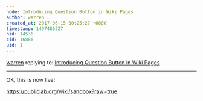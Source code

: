 ```yaml
---
node: Introducing Question Button in Wiki Pages
author: warren
created_at: 2017-06-15 00:25:27 +0000
timestamp: 1497486327
nid: 14536
cid: 16886
uid: 1
---
```




[warren](../profile/warren) replying to: [Introducing Question Button in Wiki Pages](../notes/Ashan/06-14-2017/introducing-question-button-in-wiki-pages)

----
OK, this is now live!

https://publiclab.org/wiki/sandbox?raw=true